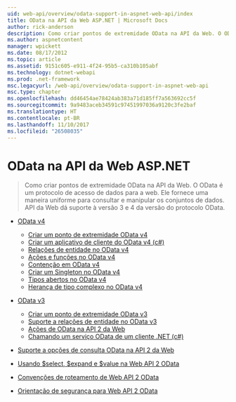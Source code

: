 ```yaml
---
uid: web-api/overview/odata-support-in-aspnet-web-api/index
title: OData na API da Web ASP.NET | Microsoft Docs
author: rick-anderson
description: Como criar pontos de extremidade OData na API da Web. O OData é um protocolo de acesso de dados para a web. Ele fornece uma maneira uniforme para consultar e manipular os conjuntos de dados. S de API da Web...
ms.author: aspnetcontent
manager: wpickett
ms.date: 08/17/2012
ms.topic: article
ms.assetid: 9151c605-e911-4f24-95b5-ca310b105abf
ms.technology: dotnet-webapi
ms.prod: .net-framework
msc.legacyurl: /web-api/overview/odata-support-in-aspnet-web-api
msc.type: chapter
ms.openlocfilehash: dd46454ae78424ab383a71d185ff7a563692cc5f
ms.sourcegitcommit: 9a9483aceb34591c97451997036a9120c3fe2baf
ms.translationtype: HT
ms.contentlocale: pt-BR
ms.lasthandoff: 11/10/2017
ms.locfileid: "26508035"
---
```

<a name="odata-in-aspnet-web-api"></a>OData na API da Web ASP.NET
====================
> Como criar pontos de extremidade OData na API da Web. O OData é um protocolo de acesso de dados para a web. Ele fornece uma maneira uniforme para consultar e manipular os conjuntos de dados. API da Web dá suporte à versão 3 e 4 da versão do protocolo OData.


- [OData v4](odata-v4/index.md)

    - [Criar um ponto de extremidade OData v4](odata-v4/create-an-odata-v4-endpoint.md)
    - [Criar um aplicativo de cliente do OData v4 (c#)](odata-v4/create-an-odata-v4-client-app.md)
    - [Relações de entidade no OData v4](odata-v4/entity-relations-in-odata-v4.md)
    - [Ações e funções no OData v4](odata-v4/odata-actions-and-functions.md)
    - [Contenção em OData v4](odata-v4/odata-containment-in-web-api-22.md)
    - [Criar um Singleton no OData v4](odata-v4/using-a-singleton-in-an-odata-endpoint-in-web-api-22.md)
    - [Tipos abertos no OData v4](odata-v4/use-open-types-in-odata-v4.md)
    - [Herança de tipo complexo no OData v4](odata-v4/complex-type-inheritance-in-odata-v4.md)
- [OData v3](odata-v3/index.md)

    - [Criar um ponto de extremidade OData v3](odata-v3/creating-an-odata-endpoint.md)
    - [Suporte a relações de entidade no OData v3](odata-v3/working-with-entity-relations.md)
    - [Ações de OData na API 2 da Web](odata-v3/odata-actions.md)
    - [Chamando um serviço OData de um cliente .NET (c#)](odata-v3/calling-an-odata-service-from-a-net-client.md)
- [Suporte a opções de consulta OData na API 2 da Web](supporting-odata-query-options.md)
- [Usando $select, $expand e $value na Web API 2 OData](using-select-expand-and-value.md)
- [Convenções de roteamento de Web API 2 OData](odata-routing-conventions.md)
- [Orientação de segurança para Web API 2 OData](odata-security-guidance.md)
